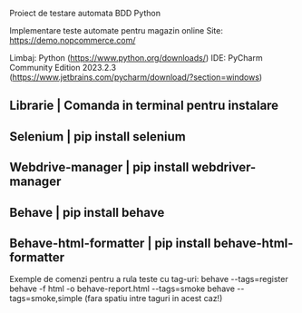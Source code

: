 Proiect de testare automata BDD Python

Implementare teste automate pentru magazin online
Site: https://demo.nopcommerce.com/

Limbaj: Python (https://www.python.org/downloads/)
IDE: PyCharm Community Edition 2023.2.3  (https://www.jetbrains.com/pycharm/download/?section=windows)

Librarie              |    Comanda in terminal pentru instalare
-----------------------------------------------------------------
Selenium              |    pip install selenium
-----------------------------------------------------------------
Webdrive-manager      |    pip install webdriver-manager
-----------------------------------------------------------------
Behave                |    pip install behave
-----------------------------------------------------------------
Behave-html-formatter |   pip install behave-html-formatter
-----------------------------------------------------------------


Exemple de comenzi pentru a rula teste cu tag-uri:
  behave --tags=register
  behave -f html -o behave-report.html --tags=smoke
  behave --tags=smoke,simple  (fara spatiu intre taguri in acest caz!)

